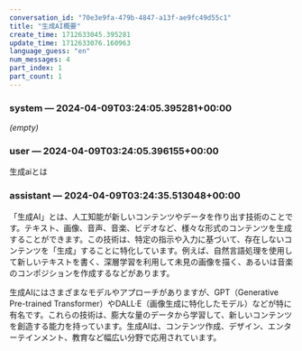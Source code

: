 ```yaml
---
conversation_id: "70e3e9fa-479b-4847-a13f-ae9fc49d55c1"
title: "生成AI概要"
create_time: 1712633045.395281
update_time: 1712633076.160963
language_guess: "en"
num_messages: 4
part_index: 1
part_count: 1
---
```


### system — 2024-04-09T03:24:05.395281+00:00

_(empty)_

### user — 2024-04-09T03:24:05.396155+00:00

生成aiとは

### assistant — 2024-04-09T03:24:35.513048+00:00

「生成AI」とは、人工知能が新しいコンテンツやデータを作り出す技術のことです。テキスト、画像、音声、音楽、ビデオなど、様々な形式のコンテンツを生成することができます。この技術は、特定の指示や入力に基づいて、存在しないコンテンツを「生成」することに特化しています。例えば、自然言語処理を使用して新しいテキストを書く、深層学習を利用して未見の画像を描く、あるいは音楽のコンポジションを作成するなどがあります。

生成AIにはさまざまなモデルやアプローチがありますが、GPT（Generative Pre-trained Transformer）やDALL·E（画像生成に特化したモデル）などが特に有名です。これらの技術は、膨大な量のデータから学習して、新しいコンテンツを創造する能力を持っています。生成AIは、コンテンツ作成、デザイン、エンターテインメント、教育など幅広い分野で応用されています。
